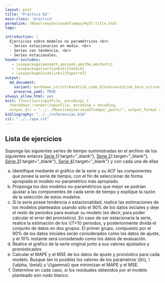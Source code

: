 ```yaml
---
layout: post
title: "Práctica 02"
main-class: 'practica'
permalink: /MuestreoySeriesdeTiempo/MyST:title.html
tags:

introduction: |
  Ejercicios sobre modelos no paramétricos <br>
  - Series estacionarias en media. <br>
  - Series con tendencia. <br>
  - Series estacionales. 
header-includes:
   - \usepackage{amsmath,amssymb,amsthm,amsfonts}
   - \usepackage[sectionbib]{natbib}
   - \usepackage[hidelinks]{hyperref}
output:
  md_document:
    variant: markdown_strict+backtick_code_blocks+autolink_bare_uris+ascii_identifiers+tex_math_single_backslash
    preserve_yaml: TRUE
always_allow_html: yes   
knit: (function(inputFile, encoding) {
  rmarkdown::render(inputFile, encoding = encoding,
  output_dir = "../../MuestreoySeriesdeTiempo/_posts/", output_format = "all"  ) })
bibliography: "../../referencias.bib"
csl: "../../apa.csl"
---
```








Lista de ejercicios
-------------------

Suponga las siguientes series de tiempo suministradas en el archivo de
los siguientes enlaces [Serie
1](https://github.com/jouninLRMD/jouninlrmd.github.io/raw/master/Dataset/MySTSim1.xlsx){:target="\_blank“},
[Serie
2](https://github.com/jouninLRMD/jouninlrmd.github.io/raw/master/Dataset/MySTSim2.xlsx){:target=”\_blank“},
[Serie
3](https://github.com/jouninLRMD/jouninlrmd.github.io/raw/master/Dataset/MySTSim3.xlsx){:target=”\_blank“},
[Serie
4](https://github.com/jouninLRMD/jouninlrmd.github.io/raw/master/Dataset/MySTSim4.xlsx){:target=”\_blank"}
y con cada una de ellas
<ol type="a">
<li>
Identifique mediante el gráfico de la serie y su ACF las componentes que
posee la serie de tiempo, con el fin de seleccionar de forma apropiada
el modelo no-paramétrico más apropiado.
</li>
<li>
Proponga los dos modelos no-paramétricos que mejor se podrían ajustar a
las componentes de cada serie de tiempo y explique la razón de la
selección de estos modelos.
</li>
<li>
Si la serie posee tendencia o estacionalidad, realice las estimaciones
de los modelos planteados usando sólo el 90% de los datos iniciales y
deje el resto de períodos para evaluar su modelo (es decir, para poder
calcular el error del pronóstico). En caso de ser estacionaria la serie,
realice la estimación de los \(T+1\) periodos, y posteriormente divida
el conjunto de datos en dos grupos. El primer grupo, compuesto por el
90% de los datos iniciales serán considerados como los datos de ajuste,
y el 10% restante será considerado como los datos de evaluación.
</li>
<li>
Realice el gráfico de la serie original junto a sus valores ajustados y
pronósticados
</li>
<li>
Calcular el MAPE y el MSE de los datos de ajuste y pronóstico para cada
modelo. Busque (en lo posible) los valores de los parámetros \(k\),
\(\alpha, \beta\) y \(\gamma\) que minimizan el MAPE y el MSE.
</li>
<li>
Determine en cada caso, si los residuales obtenidos por el modelo
planteado son ruido blanco.
</li>
</ol>

